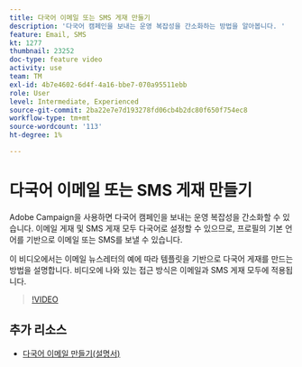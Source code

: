 ```yaml
---
title: 다국어 이메일 또는 SMS 게재 만들기
description: '다국어 캠페인을 보내는 운영 복잡성을 간소화하는 방법을 알아봅니다. '
feature: Email, SMS
kt: 1277
thumbnail: 23252
doc-type: feature video
activity: use
team: TM
exl-id: 4b7e4602-6d4f-4a16-bbe7-070a95511ebb
role: User
level: Intermediate, Experienced
source-git-commit: 2ba22e7e7d193278fd06cb4b2dc80f650f754ec8
workflow-type: tm+mt
source-wordcount: '113'
ht-degree: 1%

---
```


# 다국어 이메일 또는 SMS 게재 만들기

Adobe Campaign을 사용하면 다국어 캠페인을 보내는 운영 복잡성을 간소화할 수 있습니다. 이메일 게재 및 SMS 게재 모두 다국어로 설정할 수 있으므로, 프로필의 기본 언어를 기반으로 이메일 또는 SMS를 보낼 수 있습니다.

이 비디오에서는 이메일 뉴스레터의 예에 따라 템플릿을 기반으로 다국어 게재를 만드는 방법을 설명합니다. 비디오에 나와 있는 접근 방식은 이메일과 SMS 게재 모두에 적용됩니다.

>[!VIDEO](https://video.tv.adobe.com/v/23252?quality=12)

## 추가 리소스

* [다국어 이메일 만들기(설명서)](https://experienceleague.adobe.com/docs/campaign-standard/using/communication-channels/email-messages/creating-a-multilingual-email.html)
